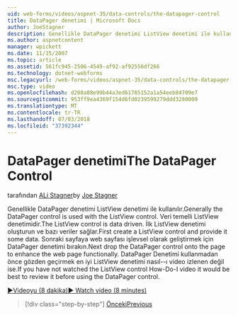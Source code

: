 ```yaml
---
uid: web-forms/videos/aspnet-35/data-controls/the-datapager-control
title: DataPager denetimi | Microsoft Docs
author: JoeStagner
description: Genellikle DataPager denetimi ListView denetimi ile kullanılır. Veri temelli ListView denetimidir. İlk ListView denetimi oluşturun ve bazı d sağlayın...
ms.author: aspnetcontent
manager: wpickett
ms.date: 11/15/2007
ms.topic: article
ms.assetid: 561fc945-2506-4549-af92-af92556df266
ms.technology: dotnet-webforms
msc.legacyurl: /web-forms/videos/aspnet-35/data-controls/the-datapager-control
msc.type: video
ms.openlocfilehash: d208a08e99b44a3ed61785152a1a54eeb84709e7
ms.sourcegitcommit: 953ff9ea4369f154d6fd0239599279ddd3280009
ms.translationtype: MT
ms.contentlocale: tr-TR
ms.lasthandoff: 07/03/2018
ms.locfileid: "37392344"
---
```

<a name="the-datapager-control"></a><span data-ttu-id="6c096-105">DataPager denetimi</span><span class="sxs-lookup"><span data-stu-id="6c096-105">The DataPager Control</span></span>
====================
<span data-ttu-id="6c096-106">tarafından [ALi Stagner](https://github.com/JoeStagner)</span><span class="sxs-lookup"><span data-stu-id="6c096-106">by [Joe Stagner](https://github.com/JoeStagner)</span></span>

<span data-ttu-id="6c096-107">Genellikle DataPager denetimi ListView denetimi ile kullanılır.</span><span class="sxs-lookup"><span data-stu-id="6c096-107">Generally the DataPager control is used with the ListView control.</span></span> <span data-ttu-id="6c096-108">Veri temelli ListView denetimidir.</span><span class="sxs-lookup"><span data-stu-id="6c096-108">The ListView control is data driven.</span></span> <span data-ttu-id="6c096-109">İlk ListView denetimi oluşturun ve bazı veriler sağlar.</span><span class="sxs-lookup"><span data-stu-id="6c096-109">First create a ListView control and provide it some data.</span></span> <span data-ttu-id="6c096-110">Sonraki sayfaya web sayfası işlevsel olarak geliştirmek için DataPager denetimi bırakın.</span><span class="sxs-lookup"><span data-stu-id="6c096-110">Next drop the DataPager control onto the page to enhance the web page functionally.</span></span> <span data-ttu-id="6c096-111">DataPager Denetimi kullanmadan önce gözden geçirmek en iyi ListView denetimi nasıl--ı video izlenen değil ise.</span><span class="sxs-lookup"><span data-stu-id="6c096-111">If you have not watched the ListView control How-Do-I video it would be best to review it before using the DataPager control.</span></span>

[<span data-ttu-id="6c096-112">&#9654;Videoyu (8 dakika)</span><span class="sxs-lookup"><span data-stu-id="6c096-112">&#9654; Watch video (8 minutes)</span></span>](https://channel9.msdn.com/Blogs/ASP-NET-Site-Videos/the-datapager-control)

> [!div class="step-by-step"]
> [<span data-ttu-id="6c096-113">Önceki</span><span class="sxs-lookup"><span data-stu-id="6c096-113">Previous</span></span>](the-listview-control.md)
